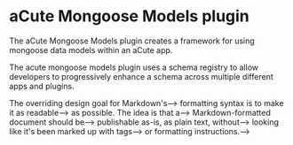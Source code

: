 # aCute Mongoose Models plugin

The aCute Mongoose Models plugin creates a framework for using mongoose data models within
an aCute app.

The acute mongoose models plugin uses a schema registry to allow developers to progressively enhance
a schema across multiple different apps and plugins.

<!--# Dillinger-->

<!--Dillinger is a cloud-enabled, mobile-ready, offline-storage, AngularJS powered HTML5 Markdown editor.-->

<!--  - Type some Markdown on the left-->
<!--  - See HTML in the right-->
<!--  - Magic-->

<!--Markdown is a lightweight markup language based on the formatting conventions that people naturally use in email.  As [John Gruber] writes on the [Markdown site] [1]:-->

<!--> The overriding design goal for Markdown's-->
<!--> formatting syntax is to make it as readable-->
<!--> as possible. The idea is that a-->
<!--> Markdown-formatted document should be-->
<!--> publishable as-is, as plain text, without-->
<!--> looking like it's been marked up with tags-->
<!--> or formatting instructions.-->

<!--This text you see here is *actually* written in Markdown! To get a feel for Markdown's syntax, type some text into the left window and watch the results in the right.-->

<!--### Version-->
<!--3.0.2-->

<!--### Tech-->

<!--Dillinger uses a number of open source projects to work properly:-->

<!--* [AngularJS] - HTML enhanced for web apps!-->
<!--* [Ace Editor] - awesome web-based text editor-->
<!--* [Marked] - a super fast port of Markdown to JavaScript-->
<!--* [Twitter Bootstrap] - great UI boilerplate for modern web apps-->
<!--* [node.js] - evented I/O for the backend-->
<!--* [Express] - fast node.js network app framework [@tjholowaychuk]-->
<!--* [Gulp] - the streaming build system-->
<!--* [keymaster.js] - awesome keyboard handler lib by [@thomasfuchs]-->
<!--* [jQuery] - duh-->

<!--### Installation-->

<!--You need Gulp installed globally:-->

<!--```sh-->
<!--$ npm i -g gulp-->
<!--```-->

<!--```sh-->
<!--$ git clone [git-repo-url] dillinger-->
<!--$ cd dillinger-->
<!--$ npm i -d-->
<!--$ mkdir -p public/files/{md,html,pdf}-->
<!--$ gulp build --prod-->
<!--$ NODE_ENV=production node app-->
<!--```-->

<!--### Plugins-->

<!--Dillinger is currently extended with the following plugins-->

<!--* Dropbox-->
<!--* Github-->
<!--* Google Drive-->
<!--* OneDrive-->

<!--Readmes, how to use them in your own application can be found here:-->

<!--* plugins/dropbox/README.md-->
<!--* plugins/github/README.md-->
<!--* plugins/googledrive/README.md-->
<!--* plugins/onedrive/README.md-->

<!--### Development-->

<!--Want to contribute? Great!-->

<!--Dillinger uses Gulp + Webpack for fast developing.-->
<!--Make a change in your file and instantanously see your updates!-->

<!--Open your favorite Terminal and run these commands.-->

<!--First Tab:-->
<!--```sh-->
<!--$ node app-->
<!--```-->

<!--Second Tab:-->
<!--```sh-->
<!--$ gulp watch-->
<!--```-->

<!--(optional) Third:-->
<!--```sh-->
<!--$ karma start-->
<!--```-->

<!--### Todo's-->

<!-- - Write Tests-->
<!-- - Rethink Github Save-->
<!-- - Add Code Comments-->
<!-- - Add Night Mode-->

<!--License-->
<!-------->

<!--MIT-->


<!--**Free Software, Hell Yeah!**-->

<!--[john gruber]:http://daringfireball.net/-->
<!--[@thomasfuchs]:http://twitter.com/thomasfuchs-->
<!--[1]:http://daringfireball.net/projects/markdown/-->
<!--[marked]:https://github.com/chjj/marked-->
<!--[Ace Editor]:http://ace.ajax.org-->
<!--[node.js]:http://nodejs.org-->
<!--[Twitter Bootstrap]:http://twitter.github.com/bootstrap/-->
<!--[keymaster.js]:https://github.com/madrobby/keymaster-->
<!--[jQuery]:http://jquery.com-->
<!--[@tjholowaychuk]:http://twitter.com/tjholowaychuk-->
<!--[express]:http://expressjs.com-->
<!--[AngularJS]:http://angularjs.org-->
<!--[Gulp]:http://gulpjs.com-->

